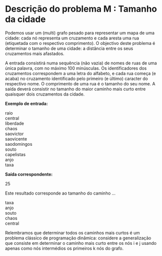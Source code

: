 # Descrição do problema M : Tamanho da cidade

Podemos usar um (multi) grafo pesado para representar um mapa de uma cidade: cada nó representa um cruzamento e cada aresta uma rua (etiquetada com o respectivo comprimento). O objectivo deste problema é determinar o tamanho de uma cidade: a distância entre os seus cruzamentos mais afastados.  

A entrada consistirá numa sequência (não vazia) de nomes de ruas de uma única palavra, com no máximo 100 minúsculas. Os identificadores dos cruzamentos correspondem a uma letra do alfabeto, e cada rua começa (e acaba) no cruzamento identificado pelo primeiro (e último) caracter do respectivo nome. O comprimento de uma rua é o tamanho do seu nome. A saída deverá consistir no tamanho do maior caminho mais curto entre quaisquer dois cruzamentos da cidade.  

**Exemplo de entrada:**  

raio  
central  
liberdade  
chaos  
saovictor  
saovicente  
saodomingos  
souto  
capelistas  
anjo  
taxa  

**Saída correspondente:**  

25  

Este resultado corresponde ao tamanho do caminho ...  

taxa  
anjo  
souto  
chaos  
central  

Relembramos que determinar todos os caminhos mais curtos é um problema clássico de programação dinâmica: considere a generalização que consiste em determinar o caminho mais curto entre os nós i e j usando apenas como nós intermédios os primeiros k nós do grafo.